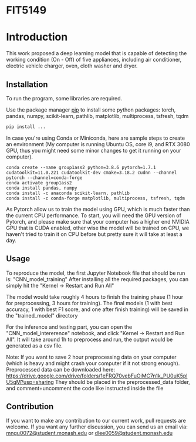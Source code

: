 # FIT5149
# Introduction 
This work proposed a deep learning model that is capable of detecting the working condition (On - Off) of five appliances, including air conditioner, electric vehicle charger, oven, cloth washer and dryer. 

## Installation
To run the program, some libraries are required.

Use the package manager [pip](https://pip.pypa.io/en/stable/) to install some python packages: torch, pandas, numpy, scikit-learn, pathlib, matplotlib, multiprocess, tsfresh, tqdm

```bash
pip install ...

```
In case you're using Conda or Miniconda, here are sample steps to create an environment (My computer is running Ubuntu OS, core i9, and RTX 3080 GPU, thus you might need some minor changes to get it running on your computer). 
```
conda create --name group1ass2 python=3.8.6 pytorch=1.7.1 cudatoolkit=11.0.221 cudatoolkit-dev cmake=3.18.2 cudnn --channel pytorch --channel=conda-forge
conda activate group1ass2
conda install pandas, numpy
conda install -c anaconda scikit-learn, pathlib
conda install -c conda-forge matplotlib, multiprocess, tsfresh, tqdm
```

As Pytorch allow us to train the model using GPU, which is much faster than the current CPU performance. To start, you will need the GPU version of Pytorch, and please make sure that your computer has a higher end NVIDIA GPU that is CUDA enabled, other wise the model will be trained on CPU, we haven't tried to train it on CPU before but pretty sure it will take at least a day.



## Usage
To reproduce the model, the first Jupyter Notebook file that should be run is: "CNN_model_training"
After installing all the required packages, you can simply hit the "Kernel -> Restart and Run All"


The model would take roughly 4 hours to finish the training phase (1 hour for preprocessing, 3 hours for training). The final models (1 with best accuracy, 1 with best F1 score, and one after finish training) will be saved in the "trained_model" directory

For the inference and testing part, you can open the "CNN_model_intererence" notebook, and click "Kernel -> Restart and Run All". It will take around 1h to preprocess and run, the output would be generated as a csv file.

Note: If you want to save 2 hour  preprocessing data on your computer (which is heavy and might crash your computer if it not strong enough). Preprocessed data can be downloaded here: https://drive.google.com/drive/folders/1eFRQ70vebFuOiMC7n1k_PU0uK5plU5qM?usp=sharing They should be placed in the preprocessed_data folder, and comment+uncomment the code like instructed inside the file

## Contribution
If you want to make any contribution to our current work, pull requests are welcome. If you want any further discussion, you can send us an email via: mngu0072@student.monash.edu or dlee0059@student.monash.edu


